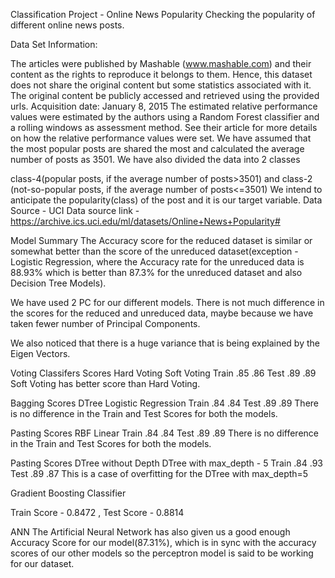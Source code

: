 Classification Project - Online News Popularity
Checking the popularity of different online news posts.

Data Set Information:

The articles were published by Mashable (www.mashable.com) and their content as the rights to reproduce it belongs to them. Hence, this dataset does not share the original content but some statistics associated with it. The original content be publicly accessed and retrieved using the provided urls.
Acquisition date: January 8, 2015
The estimated relative performance values were estimated by the authors using a Random Forest classifier and a rolling windows as assessment method. See their article for more details on how the relative performance values were set.
We have assumed that the most popular posts are shared the most and calculated the average number of posts as 3501. We have also divided the data into 2 classes

class-4(popular posts, if the average number of posts>3501) and
class-2 (not-so-popular posts, if the average number of posts<=3501) We intend to anticipate the popularity(class) of the post and it is our target variable.
Data Source - UCI
Data source link - https://archive.ics.uci.edu/ml/datasets/Online+News+Popularity#

Model Summary
The Accuracy score for the reduced dataset is similar or somewhat better than the score of the unreduced dataset(exception - Logistic Regression, where the Accuracy rate for the unreduced data is 88.93% which is better than 87.3% for the unreduced dataset and also Decision Tree Models).

We have used 2 PC for our different models. There is not much difference in the scores for the reduced and unreduced data, maybe because we have taken fewer number of Principal Components.

We also noticed that there is a huge variance that is being explained by the Eigen Vectors.

Voting Classifers Scores	Hard Voting	Soft Voting
Train	.85	.86
Test	.89	.89
Soft Voting has better score than Hard Voting.

Bagging Scores	DTree	Logistic Regression
Train	.84	.84
Test	.89	.89
There is no difference in the Train and Test Scores for both the models.

Pasting Scores	RBF	Linear
Train	.84	.84
Test	.89	.89
There is no difference in the Train and Test Scores for both the models.

Pasting Scores	DTree without Depth	DTree with max_depth - 5
Train	.84	.93
Test	.89	.87
This is a case of overfitting for the DTree with max_depth=5

Gradient Boosting Classifier

Train Score - 0.8472 , Test Score - 0.8814

ANN
The Artificial Neural Network has also given us a good enough Accuracy Score for our model(87.31%), which is in sync with the accuracy scores of our other models so the perceptron model is said to be working for our dataset.
